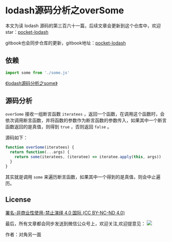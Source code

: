 # lodash源码分析之overSome

本文为读 lodash 源码的第三百六十一篇，后续文章会更新到这个仓库中，欢迎 star：[pocket-lodash](https://github.com/yeyuqiudeng/pocket-lodash)

gitbook也会同步仓库的更新，gitbook地址：[pocket-lodash](https://www.gitbook.com/book/yeyuqiudeng/pocket-lodash/details)

## 依赖

```javascript
import some from './some.js'
```

[《lodash源码分析之some》](./some.md)


## 源码分析

`overSome` 接收一组断言函数 `iteratees` ，返回一个函数，在调用这个函数时，会依次调用断言函数，并将函数的参数作为断言函数的参数传入，如果其中一个断言函数返回的是真值，则得到 `true` ，否则返回 `false` 。

源码如下：

```javascript
function overSome(iteratees) {
  return function(...args) {
    return some(iteratees, (iteratee) => iteratee.apply(this, args))
  }
}
```

其实就是调用 `some` 来遍历断言函数，如果其中一个得到的是真值，则会中止遍历。

## License 

[署名-非商业性使用-禁止演绎 4.0 国际 (CC BY-NC-ND 4.0)](http://creativecommons.org/licenses/by-nc-nd/4.0/)

最后，所有文章都会同步发送到微信公众号上，欢迎关注,欢迎提意见：  ![](https://raw.githubusercontent.com/yeyuqiudeng/resource/master/images/qrcode_front-end-article.jpg) 

作者：对角另一面 

